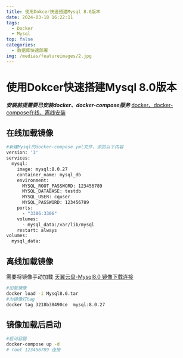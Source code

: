 ```yaml
---
title: 使用Dokcer快速搭建Mysql 8.0版本
date: 2024-03-18 16:22:11
tags: 
  - Docker
  - Mysql
top: false
categories: 
  - 数据库快速部署
img: /medias/featureimages/2.jpg
---
```


# 使用Dokcer快速搭建Mysql 8.0版本
***安装前提需要已安装docker、docker-compose服务*** [docker、docker-compose在线、离线安装](https://blog.csdn.net/weixin_45494811)
## 在线加载镜像
``` bash
#新建Mysql的docker-compose.yml文件，添加以下内容
version: '3'
services:
  mysql:
    image: mysql:8.0.27
    container_name: mysql_db
    environment:
      MYSQL_ROOT_PASSWORD: 123456789
      MYSQL_DATABASE: testdb
      MYSQL_USER: cquser
      MYSQL_PASSWORD: 123456789
    ports:
      - "3306:3306"
    volumes:
      - mysql_data:/var/lib/mysql
    restart: always
volumes:
  mysql_data:

```
## 离线加载镜像  
需要将镜像手动加载
[天翼云盘-Mysql8.0 镜像下载连接](https://cloud.189.cn/t/vumAryyyYjau（访问码：b1xp）)
``` bash
#加载镜像
docker load -i Mysql8.0.tar
#为镜像打tag
docker tag 3218b38490ce  mysql:8.0.27
```
## 镜像加载后启动
``` bash
#启动容器
docker-compose up -d 
# root 123456789 连接
```